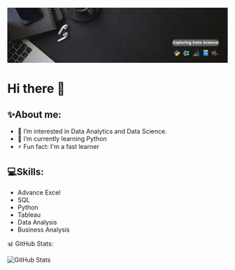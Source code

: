 ![Alt text](banner.png)


# **Hi there** 👋

## **✨About me:**

- 🔭  I’m interested in Data Analytics and Data Science.
- 🌱 I’m currently learning Python
- ⚡ Fun fact: I'm a fast learner






## **💻Skills:**

- Advance Excel
- SQL
- Python
- Tableau
- Data Analysis
- Business Analysis


📊 GitHub Stats:

![GitHub Stats](https://github-readme-stats.vercel.app/api?username=Saad123976&theme=dracula)
